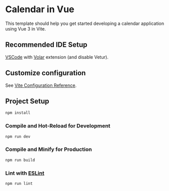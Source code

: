 # Calendar in Vue

This template should help you get started developing a calendar application using Vue 3 in Vite.

## Recommended IDE Setup

[VSCode](https://code.visualstudio.com/) with [Volar](https://marketplace.visualstudio.com/items?itemName=Vue.volar) extension (and disable Vetur).

## Customize configuration

See [Vite Configuration Reference](https://vite.dev/config/).

## Project Setup

```sh
npm install
```

### Compile and Hot-Reload for Development

```sh
npm run dev
```

### Compile and Minify for Production

```sh
npm run build
```

### Lint with [ESLint](https://eslint.org/)

```sh
npm run lint
```

